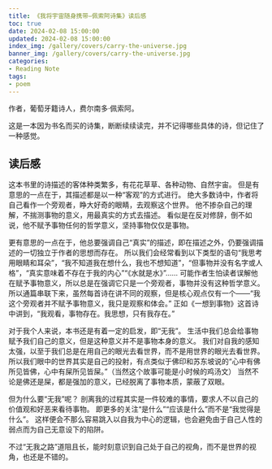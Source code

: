```yaml
---
title: 《我将宇宙随身携带—佩索阿诗集》读后感
toc: true
date: 2024-02-08 15:00:00
updated: 2024-02-08 15:00:00
index_img: /gallery/covers/carry-the-universe.jpg
banner_img: /gallery/covers/carry-the-universe.jpg
categories:
- Reading Note
tags: 
- poem
---
```

<!-- omit in toc -->

作者，葡萄牙籍诗人，费尔南多·佩索阿。

这是一本因为书名而买的诗集，断断续续读完，并不记得哪些具体的诗，但记住了一种感觉。

<!-- more -->

## 读后感

这本书里的诗描述的客体种类繁多，有花花草草、各种动物、自然宇宙。
但是有意思的一点在于，其描述都是以一种“客观”的方式进行。
绝大多数诗中，作者将自己看作一个旁观者，睁大好奇的眼睛，去观察这个世界。
他不掺杂自己的理解，不揣测事物的意义，用最真实的方式去描述。
看似是在反对修辞，倒不如说，他不赋予事物任何的哲学意义，坚持事物仅仅是事物。


更有意思的一点在于，他总要强调自己“真实”的描述，即在描述之外，仍要强调描述的一切独立于作者的思想而存在。
所以我们会经常看到以下类型的语句“我思考用眼睛和耳朵”，“我不知道我在想什么，我也不想知道”，“但事物并没有名字或人格”，“真实意味着不存在于我的内心”“《水就是水》”......
可能作者生怕读者误解他在赋予事物意义，所以总是在强调它只是一个旁观者，事物并没有这种哲学意义。
所以通篇串联下来，虽然每首诗在讲不同的观察，但是核心观点仅有一个——“我这个旁观者并不赋予事物意义，我只是观察和体会。”
正如《一想到事物》这首诗中讲到，“我观看，事物存在。我思想，只有我存在。”

对于我个人来说，本书还是有着一定的启发，即“无我”。
生活中我们总会给事物赋予我们自己的意义，但是这种意义并不是事物本身的意义。
我们对自我的感知太强，以至于我们总是在用自己的眼光去看世界，而不是用世界的眼光去看世界。
所以我们眼中的世界其实是自己的投射，有点类似于佛印和苏东坡说的“心中有佛所见皆佛，心中有屎所见皆屎。”（当然这个故事可能是小时候的鸡汤文）
当然不论是佛还是屎，都是强加的意义，已经脱离了事物本质，蒙蔽了双眼。

但为什么要“无我”呢？
剖离我的过程其实是一件较难的事情，要求人不以自己的价值观和好恶来看待事物。
即更多的关注“是什么”“应该是什么”而不是“我觉得是什么”。
这样便会不那么容易跳入以自我为中心的逻辑，也会避免由于自己人性的弱点而为自己无意设下的陷阱。

不过“无我之路”道阻且长，能时刻意识到自己处于自己的视角，而不是世界的视角，也还是不错的。